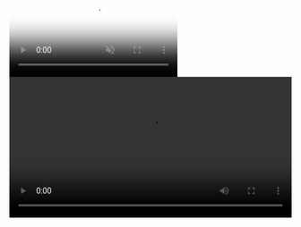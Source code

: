 <base target="_blank">

<div id='background' class='background'>
  <video id='background-video' poster="torrent_source/linea-y-lineo/lineaylineo_HD_poster.jpg" playsinline autoplay muted loop>
    <source src="torrent_source/linea-y-lineo/03_linea-y-lineo-background.webm" type="video/webm">
  </video>
</div>

<div class='centered-content'>
  <video id='main-video' class='video' controls loop style='width: 100%; outline: 0;' onpause='onPauseFunction()' onplay='onPlayFunction()'>
    <source src="torrent_source/linea-y-lineo/01_linea-y-lineo.avi" type="video/mp4">
    <source src="torrent_source/linea-y-lineo/02_linea-y-lineo.webm" type="video/webm">
    <track label="Español" kind="subtitles" srclang="es" src='torrent_source/linea-y-lineo/lineaylineo_es.vtt' default>
    <track label="English" kind="subtitles" srclang="en" src='torrent_source/linea-y-lineo/lineaylineo_en.vtt'>
    <track label="French" kind="subtitles" srclang="fr" src='torrent_source/linea-y-lineo/lineaylineo_fr.vtt'>
  </video>
</div>

